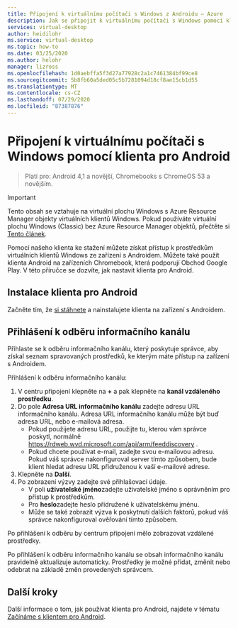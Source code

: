 ```yaml
---
title: Připojení k virtuálnímu počítači s Windows z Androidu – Azure
description: Jak se připojit k virtuálnímu počítači s Windows pomocí klienta pro Android.
services: virtual-desktop
author: heidilohr
ms.service: virtual-desktop
ms.topic: how-to
ms.date: 03/25/2020
ms.author: helohr
manager: lizross
ms.openlocfilehash: 1d0aebffa5f3d27a77928c2a1c7461384bf99ce8
ms.sourcegitcommit: 5b8fb60a5ded05c5b7281094d18cf8ae15cb1d55
ms.translationtype: MT
ms.contentlocale: cs-CZ
ms.lasthandoff: 07/29/2020
ms.locfileid: "87387876"
---
```

# <a name="connect-to-windows-virtual-desktop-with-the-android-client"></a>Připojení k virtuálnímu počítači s Windows pomocí klienta pro Android

> Platí pro: Android 4,1 a novější, Chromebooks s ChromeOS 53 a novějším.

>[!IMPORTANT]
>Tento obsah se vztahuje na virtuální plochu Windows s Azure Resource Manager objekty virtuálních klientů Windows. Pokud používáte virtuální plochu Windows (Classic) bez Azure Resource Manager objektů, přečtěte si [Tento článek](./virtual-desktop-fall-2019/connect-android-2019.md).

Pomocí našeho klienta ke stažení můžete získat přístup k prostředkům virtuálních klientů Windows ze zařízení s Androidem. Můžete také použít klienta Android na zařízeních Chromebook, která podporují Obchod Google Play. V této příručce se dozvíte, jak nastavit klienta pro Android.

## <a name="install-the-android-client"></a>Instalace klienta pro Android

Začněte tím, že [si stáhnete](https://play.google.com/store/apps/details?id=com.microsoft.rdc.androidx) a nainstalujete klienta na zařízení s Androidem.

## <a name="subscribe-to-a-feed"></a>Přihlášení k odběru informačního kanálu

Přihlaste se k odběru informačního kanálu, který poskytuje správce, aby získal seznam spravovaných prostředků, ke kterým máte přístup na zařízení s Androidem.

Přihlášení k odběru informačního kanálu:

1. V centru připojení klepněte na **+** a pak klepněte na **kanál vzdáleného prostředku**.
2. Do pole **Adresa URL informačního kanálu** zadejte adresu URL informačního kanálu. Adresa URL informačního kanálu může být buď adresa URL, nebo e-mailová adresa.
   - Pokud použijete adresu URL, použijte tu, kterou vám správce poskytl, normálně <https://rdweb.wvd.microsoft.com/api/arm/feeddiscovery> .
   - Pokud chcete používat e-mail, zadejte svou e-mailovou adresu. Pokud váš správce nakonfiguroval server tímto způsobem, bude klient hledat adresu URL přidruženou k vaší e-mailové adrese.
3. Klepněte na **Další**.
4. Po zobrazení výzvy zadejte své přihlašovací údaje.
   - V poli **uživatelské jméno**zadejte uživatelské jméno s oprávněním pro přístup k prostředkům.
   - Pro **heslo**zadejte heslo přidružené k uživatelskému jménu.
   - Může se také zobrazit výzva k poskytnutí dalších faktorů, pokud váš správce nakonfiguroval ověřování tímto způsobem.

Po přihlášení k odběru by centrum připojení mělo zobrazovat vzdálené prostředky.

Po přihlášení k odběru informačního kanálu se obsah informačního kanálu pravidelně aktualizuje automaticky. Prostředky je možné přidat, změnit nebo odebrat na základě změn provedených správcem.

## <a name="next-steps"></a>Další kroky

Další informace o tom, jak používat klienta pro Android, najdete v tématu [Začínáme s klientem pro Android](/windows-server/remote/remote-desktop-services/clients/remote-desktop-android/).
